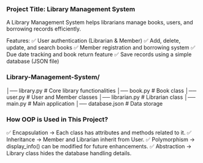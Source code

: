 ### Project Title: Library Management System
A Library Management System helps librarians manage books, users, and borrowing records efficiently.


Features:
✅ User authentication (Librarian & Member)
✅ Add, delete, update, and search books
✅ Member registration and borrowing system
✅ Due date tracking and book return feature
✅ Save records using a simple database (JSON file)


### Library-Management-System/
│── library.py       # Core library functionalities
│── book.py          # Book class
│── user.py          # User and Member classes
│── librarian.py     # Librarian class
│── main.py          # Main application
│── database.json    # Data storage

### How OOP is Used in This Project?
✅ Encapsulation → Each class has attributes and methods related to it.
✅ Inheritance → Member and Librarian inherit from User.
✅ Polymorphism → display_info() can be modified for future enhancements.
✅ Abstraction → Library class hides the database handling details.

